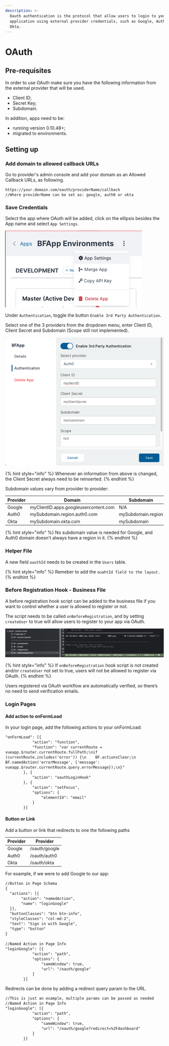 ```yaml
---
description: >-
  Oauth authentication is the protocol that allow users to login to your
  application using external provider credentials, such as Google, Auth0 or
  Okta.
---
```


# OAuth

## Pre-requisites

In order to use OAuth make sure you have the following information from the external provider that will be used.

* Client ID;
* Secret Key;
* Subdomain.

In addition, apps need to be:

* running version 0.10.48+;
* migrated to environments.

## Setting up

### Add domain to allowed callback URLs

Go to provider's admin console and add your domain as an Allowed Callback URLs, as following.

```
https://your.domain.com/oauth/providerName/callback
//Where providerName can be set as: google, auth0 or okta
```

### Save Credentials

Select the app where OAuth will be added, click on the ellipsis besides the App name and select `App Settings`.

![](<../../.gitbook/assets/image (4).png>)

Under `Authentication`, toggle the button `Enable 3rd Party Authentication`.

Select one of the 3 providers from the dropdown menu, enter Client ID, Client Secret and Subdomain (Scope still not implemented).

![](<../../.gitbook/assets/image (2).png>)

{% hint style="info" %}
Whenever an information from above is changed, the Client Secret always need to be reinserted.
{% endhint %}

Subdomain values vary from provider to provider:

| Provider | Domain                                | Subdomain          |
| -------- | ------------------------------------- | ------------------ |
| Google   | myClientID.apps.googleusercontent.com | N/A                |
| Auth0    | mySubdomain.region.auth0.com          | mySubdomain.region |
| Okta     | mySubdomain.okta.com                  | mySubdomain        |

{% hint style="info" %}
No subdomain value is needed for Google, and Auth0 domain doesn't always have a region in it.
{% endhint %}

### Helper File

A new field `oauthId` needs to be created in the `Users` table.

{% hint style="info" %}
Remeber to add the `ouahtId field to the layout.`
{% endhint %}

### Before Registration Hook - Business File

A before registration hook script can be added to the business file if you want  to control whether a user is allowed to register or not.

The script needs to be called `onBeforeRegistration`, and by setting `createUser` to true will allow users to register to your app via OAuth.

![](<../../.gitbook/assets/image (5).png>)

{% hint style="info" %}
If `onBeforeRegistration` hook script is not created and/or `createUser` not set to true, users will not be allowed to register via OAuth.
{% endhint %}

Users registered via OAuth workflow are automatically verified, so there’s no need to send verification emails.

### Login Pages

#### Add action to onFormLoad

In your login page, add the following actions to your onFormLoad:

```
"onFormLoad": [{
            "action": "function",
            "function": "var currentRoute = vueapp.$router.currentRoute.fullPath;\nif (currentRoute.includes('error')) {\n    BF.actionsClear;\n    BF.namedAction('errorMessage', {'message': vueapp.$router.currentRoute.query.errorMessage});\n}"
        }, {
            "action": "oauthLoginHook"
        }, {
            "action": "setFocus",
            "options": {
                "elementId": "email"
            }
        }]
```

#### Button or Link

Add a button or link that redirects to one the following paths

| Provider | Provider      |
| -------- | ------------- |
| Google   | /oauth/google |
| Auth0    | /oauth/auth0  |
| Okta     | /oauth/okta   |

For example, if we were to add  Google to our app:

```
//Button in Page Schema
{
  "actions": [{
       "action": "namedAction",
       "name": "loginGoogle"
  }],
  "buttonClasses": "btn btn-info",
  "styleClasses": "col-md-2",
  "text": "Sign in with Google",
  "type": "button"
}

//Named Action in Page Info
"loginGoogle": [{
            "action": "path",
            "options": {
                "sameWindow": true,
                "url": "/oauth/google"
            }
        }]
```

Redirects can be done by adding a redirect query param to the URL.

```
//This is just an example, multiple params can be passed as needed
//Named Action in Page Info
"loginGoogle": [{
            "action": "path",
            "options": {
                "sameWindow": true,
                "url": "/oauth/google?redirect=%2Fdashboard"
            }
        }]
```
